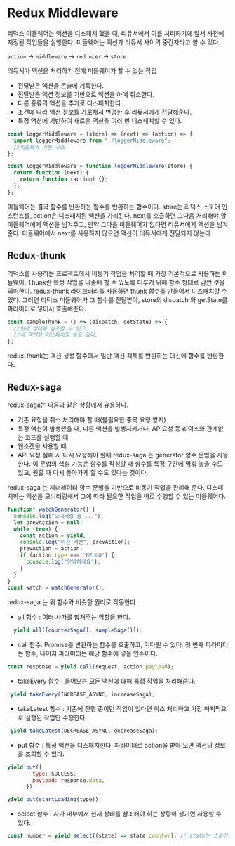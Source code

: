 # Redux Middleware

리덕스 미들웨어는 액션을 디스패치 했을 때, 리듀서에서 이를 처리하기에 앞서 사전에 지정된 작업들을 실행한다.
미들웨어는 액션과 리듀서 사이의 중간자라고 볼 수 있다.

`action` -> `middleware` -> `red ucer` -> `store`

리듀서가 액션을 처리하기 전에 미들웨어가 할 수 있는 작업

- 전달받은 액션을 콘솔에 기록한다.
- 전달받은 액션 정보를 기반으로 액션을 아예 취소한다.
- 다른 종류의 액션을 추가로 디스패치한다.
- 조건에 따라 액션 정보를 가로채서 변경한 후 리듀서에게 전달해준다.
- 특정 액션에 기반하여 새로운 액션을 여러 번 디스패치할 수 있다.

```js
const loggerMiddleware = (store) => (next) => (action) => {
  import loggerMiddleware from "./loggerMiddleware";
  //미들웨어 기본 구조
};

const loggerMiddleware = function loggerMiddleware(store) {
  return function (next) {
    return function (action) {};
  };
};
```

미들웨어는 결국 함수를 반환하는 함수를 반환하는 함수이다. store는 리덕스 스토어 인스턴스를, action은 디스패치된 액션을 가리킨다.
next를 호출하면 그다음 처리해야 할 미들웨어에게 액션을 넘겨주고, 만약 그다음 미들웨어가 없다면 리듀서에게 액션을 넘겨준다.
미들웨어에서 next를 사용하지 않으면 액션이 리듀서에게 전달되지 않는다.

## Redux-thunk

리덕스를 사용하는 프로젝트에서 비동기 작업을 처리할 때 가장 기본적으로 사용하는 미들웨어.
Thunk란 특정 작업을 나중에 할 수 있도록 미루기 위해 함수 형태로 감싼 것을 의미한다.
redux-thunk 라이브러리를 사용하면 thunk 함수를 만들어서 디스패치할 수 있다. 그러면 리덕스 미들웨어가 그 함수를 전달받아, store의 dispatch 와 getState를 파라미터로 넣어서 호출해준다.

```js
const sampleThunk = () => (dispatch, getState) => {
  //현재 상태를 참조할 수 있고,
  //새 액션을 디스패치할 수도 있다.
};
```

redux-thunk는 액션 생성 함수에서 일반 액션 객체를 반환하는 대신에 함수를 반환한다.

## Redux-saga

redux-saga는 다음과 같은 상황에서 유용하다.

- 기존 요청을 취소 처리해야 할 때(불필요한 중복 요청 방지)
- 특정 액션이 발생헀을 때, 다른 액션을 발생시키거나, API요청 등 리덕스와 관계없는 코드를 실행할 때
- 웹소켓을 사용할 때
- API 요청 실패 시 다시 요청해야 할때
  redux-saga 는 generator 함수 문법을 사용한다.
  이 문법의 핵심 기능은 함수를 작성할 때 함수를 특정 구간에 멈춰 놓을 수도 있고, 원할 때 다시 돌아가게 할 수도 있다는 것이다.

redux-saga 는 제너레이터 함수 문법을 기반으로 비동기 작업을 관리해 준다. 디스패치하는 액션을 모니터링해서 그에 따라 필요한 작업을 따로 수행할 수 있는 미들웨어다.

```js
function* watchGenerator() {
  console.log("모니터링 중....");
  let prevAction = null;
  while (true) {
    const action = yield;
    console.log("이전 액션", prevAction);
    prevAction = action;
    if (action.type === "HELLO") {
      console.log("안녕하세요");
    }
  }
}
const watch = watchGenerator();
```

redux-saga 는 위 함수와 비슷한 원리로 작동한다.

- all 함수 : 여러 사가를 합쳐주는 역할을 한다.

```js
  yield all([counterSaga(), sampleSaga()]);
```

- call 함수: Promise를 반환하는 함수를 호출하고, 기다릴 수 있다. 첫 번째 파라미터는 함수, 나머지 파라미터는 해당 함수에 넣을 인수이다.

```js
const response = yield call(request, action.payload);

```

- takeEvery 함수 : 들어오는 모든 액션에 대해 특정 작업을 처리해준다.

```js
 yield takeEvery(INCREASE_ASYNC, increaseSaga);

```

- takeLatest 함수 : 기존에 진행 중이던 작업이 있다면 취소 처리하고 가장 마지막으로 실행된 작업만 수행한다.

```js
 yield takeLatest(DECREASE_ASYNC, decreaseSaga);
```

- put 함수 : 특정 액션을 디스패치한다. 파라미터로 action을 받아 오면 액션의 정보를 조회할 수 있다.

```js
yield put({
        type: SUCCESS,
        payload: response.data,
      })

yield put(startLoading(type));
```

- select 함수 : 사가 내부에서 현재 상태를 참조해야 하는 상황이 생기면 사용할 수 있다.

```js
const number = yield select((state) => state.counter); // state는 스토어 상태를 의미함.
```

